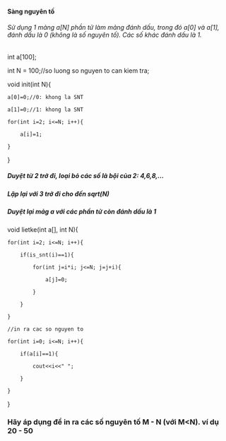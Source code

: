 #### Sàng nguyên tố
###### Sử dụng 1 mảng a[N] phần tử làm mảng đánh dấu, trong đó a[0] và a[1], đánh dấu là 0 (không là số nguyên tố). Các số khác đánh dấu là 1.
int a[100];

int N = 100;//so luong so nguyen to can kiem tra;

void init(int N){

    a[0]=0;//0: khong la SNT
    
    a[1]=0;//1: khong la SNT
    
    for(int i=2; i<=N; i++){
    
        a[i]=1;
        
    } 
}

##### Duyệt từ 2 trở đi, loại bỏ các số là bội của 2: 4,6,8,...
##### Lặp lại với 3 trở đi cho đến sqrt(N)
##### Duyệt lại mảg a với các phần tử còn đánh dấu là 1
void lietke(int a[], int N){

    for(int i=2; i<=N; i++){
    
        if(is_snt(i)==1){
        
            for(int j=i*i; j<=N; j=j+i){
            
                a[j]=0;
                
            }
            
        }
        
    }
    
    //in ra cac so nguyen to
    
    for(int i=0; i<=N; i++){
    
        if(a[i]==1){
        
            cout<<i<<" ";
            
        }
        
    }    
  }

### Hãy áp dụng để in ra các số nguyên tố M - N (với M<N). ví dụ 20 - 50
